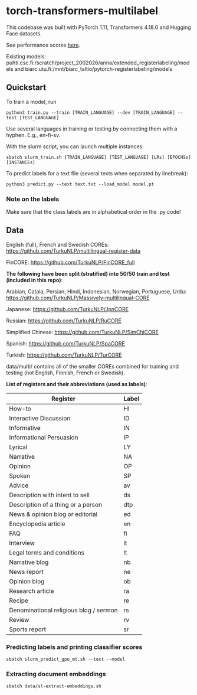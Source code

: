# torch-transformers-multilabel

This codebase was built with PyTorch 1.11, Transformers 4.18.0 and Hugging Face datasets. 

See performance scores [here](https://docs.google.com/spreadsheets/d/1lzmULFhy9DzfQkxqB3hzAmcvplS3sgFLjFgEys4-6lE/edit?usp=sharing).

Existing models: puhti.csc.fi:/scratch/project_2002026/anna/extended_registerlabeling/models and biarc.utu.fi:/mnt/biarc_taltio/pytorch-registerlabeling/models

## Quickstart

To train a model, run

    python3 train.py --train [TRAIN_LANGUAGE] --dev [TRAIN_LANGUAGE] --test [TEST_LANGUAGE]
    
Use several languages in training or testing by connecting them with a hyphen. E.g., en-fi-sv.
  
With the slurm script, you can launch multiple instances:

    sbatch slurm_train.sh [TRAIN_LANGUAGE] [TEST_LANGUAGE] [LRs] [EPOCHSs] [INSTANCEs]
    
To predict labels for a text file (several texts when separated by linebreak):
    
    python3 predict.py --text text.txt --load_model model.pt

### Note on the labels
Make sure that the class labels are in alphabetical order in the .py code! 

## Data

English (full), French and Swedish COREs: https://github.com/TurkuNLP/multilingual-register-data

FinCORE: https://github.com/TurkuNLP/FinCORE_full

**The following have been split (stratified) into 50/50 train and test (included in this repo)**:

Arabian, Catala, Persian, Hindi, Indonesian, Norwegian, Portuguese, Urdu: https://github.com/TurkuNLP/Massively-multilingual-CORE

Japanese: https://github.com/TurkuNLP/JpnCORE

Russian: https://github.com/TurkuNLP/RuCORE

Simplified Chinese: https://github.com/TurkuNLP/SimChiCORE

Spanish: https://github.com/TurkuNLP/SpaCORE

Turkish: https://github.com/TurkuNLP/TurCORE

data/multi/ contains all of the smaller COREs combined for training and testing (not English, Finnish, French or Swedish).

**List of registers and their abbreviations (used as labels)**:

| Register                           | Label         |
|------------------------------------|--------------|
| How-to                             | HI           |
| Interactive Discussion             | ID           |
| Informative                        | IN           |
| Informational Persuasion           | IP           |
| Lyrical                            | LY           |
| Narrative                          | NA           |
| Opinion                            | OP           |
| Spoken                             | SP           |
| Advice                             | av           |
| Description with intent to sell    | ds           |
| Description of a thing or a person | dtp          |
| News & opinion blog or editorial   | ed           |
| Encyclopedia article               | en           |
| FAQ                                | fi           |
| Interview                          | it           |
| Legal terms and conditions         | lt           |
| Narrative blog                     | nb           |
| News report                        | ne           |
| Opinion blog                       | ob           |
| Research article                   | ra           |
| Recipe                             | re           |
| Denominational religious blog / sermon | rs           |
| Review                             | rv           |
| Sports report                      | sr           |


### Predicting labels and printing classifier scores

    sbatch slurm_predict_gpu_mt.sh --text --model

### Extracting document embeddings

    sbatch data/sl-extract-embeddings.sh


